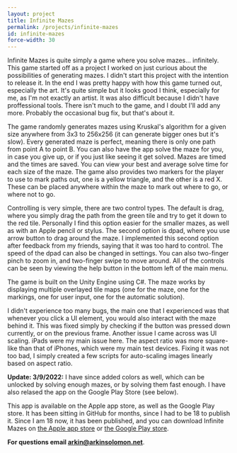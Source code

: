 ```yaml
---
layout: project
title: Infinite Mazes
permalink: /projects/infinite-mazes
id: infinite-mazes
force-width: 30
---
```


Infinite Mazes is quite simply a game where you solve mazes... infinitely. This game started off as a project I worked on just curious about the possibilities of generating mazes. I didn't start this project with the intention to release it. In the end I was pretty happy with how this game turned out, especially the art. It's quite simple but it looks good I think, especially for me, as I'm not exactly an artist. It was also difficult because I didn't have proffessional tools. There isn't much to the game, and I doubt I'll add any more. Probably the occasional bug fix, but that's about it.

The game randomly generates mazes using Kruskal's algorithm for a given size anywhere from 3x3 to 256x256 (it can generate bigger ones but it's slow). Every generated maze is perfect, meaning there is only one path from point A to point B. You can also have the app solve the maze for you, in case you give up, or if you just like seeing it get solved. Mazes are timed and the times are saved. You can view your best and average solve time for each size of the maze. The game also provides two markers for the player to use to mark paths out, one is a yellow triangle, and the other is a red X. These can be placed anywhere within the maze to mark out where to go, or where not to go.

Controlling is very simple, there are two control types. The default is drag, where you simply drag the path from the green tile and try to get it down to the red tile. Personally I find this option easier for the smaller mazes, as well as with an Apple pencil or stylus. The second option is dpad, where you use arrow button to drag around the maze. I implemented this second option after feedback from my friends, saying that it was too hard to control. The speed of the dpad can also be changed in settings. You can also two-finger pinch to zoom in, and two-finger swipe to move around. All of the controls can be seen by viewing the help button in the bottom left of the main menu.

The game is built on the Unity Engine using C#. The maze works by displaying multiple overlayed tile maps (one for the maze, one for the markings, one for user input, one for the automatic solution).

I didn't experience too many bugs, the main one that I experienced was that whenever you click a UI element, you would also interact with the maze behind it. This was fixed simply by checking if the button was pressed down currently, or on the previous frame. Another issue I came across was UI scaling. iPads were my main issue here. The aspect ratio was more square-like than that of iPhones, which were my main test devices. Fixing it was not too bad, I simply created a few scripts for auto-scaling images linearly based on aspect ratio.

**Update: 3/9/2022:** I have since added colors as well, which can be unlocked by solving enough mazes, or by solving them fast enough. I have also relased the app on the Google Play Store (see below).

This app is available on the Apple app store, as well as the Google Play store. It has been sitting in GitHub for months, since I had to be 18 to publish it. Since I am 18 now, it has been published, and you can download Infinite Mazes on [the Apple app store](https://apps.apple.com/us/app/infinite-mazes/id1598435144) or [the Google Play store](https://play.google.com/store/apps/details?id=com.ArkinSolomon.InfiniteMazes).

**For questions email [arkin@arkinsolomon.net](mailto:arkin@arkinsolomon.net)**.
